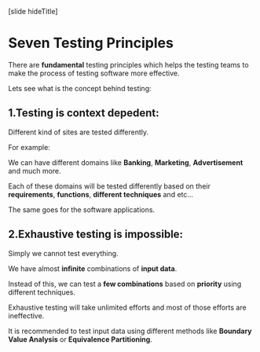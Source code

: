 [slide hideTitle]

# Seven Testing Principles

There are **fundamental** testing principles which helps the testing teams to make the process of testing software more effective.

Lets see what is the concept behind testing:

## 1.Testing is context depedent:

Different kind of sites are tested differently.

For example: 

We can have different domains like **Banking**, **Marketing**, **Advertisement** and much more.

Each of these domains will be tested differently based on their **requirements**, **functions**, **different techniques** and etc...

The same goes for the software applications.

## 2.Exhaustive testing is impossible:

Simply we cannot test everything. 

We have almost **infinite** combinations of **input data**.

Instead of this, we can test a **few combinations** based on **priority** using different techniques.

Exhaustive testing will take unlimited efforts and most of those efforts are ineffective.

It is recommended to test input data using different methods like **Boundary Value Analysis** or **Equivalence Partitioning**.

## 3.Defect Clustering:

Most of the defects that are found during **pre-release testing** are related to a small numbers of module.

The reason behind is that the modules may be **too complex**. 

Coding related to such modules is complicated.

## 4.Early Testing:

The later a bug is found - the more it costs!

The **costs** involved in fixing defects at the start of the projects are cheaper compared to those found during the later stages of testing.

[image assetsSrc="Unit-Testing-Example.png" /]

## 5.Pesticide Paradox

The Pesticide Paradox in testing, states that repeating **the same tests** over and over again eventually will stop detecting new defects or bugs.

We can overcome this problem by writing new tests and adding new test data.

## 6.Testing shows presence of defects:

It is important to understand that even **after testing** we cannot state that our product is **100% defect free**.

However efficient testing techniques **reduces** the chance of undiscovered bugs/defects.

## 7.Absence-of-errors fallacy:

Sometimes our software is tested against wrong requirements.

Finding and fixing defects does not help when:

- Our system built is unusable

- When our software does not fulfill the users needs and expectations

[/slide]